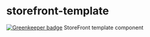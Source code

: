 # storefront-template

[![Greenkeeper badge](https://badges.greenkeeper.io/groupby/storefront-template.svg)](https://greenkeeper.io/)
StoreFront template component
